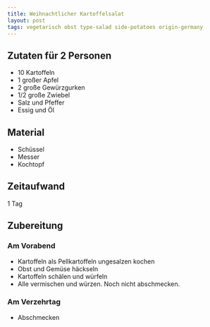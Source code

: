 ```yaml
---
title: Weihnachtlicher Kartoffelsalat
layout: post
tags: vegetarisch obst type-salad side-potatoes origin-germany
---
```

## Zutaten für 2 Personen
 * 10 Kartoffeln
 * 1 großer Apfel
 * 2 große Gewürzgurken
 * 1/2 große Zwiebel
 * Salz und Pfeffer
 * Essig und Öl

## Material
 * Schüssel
 * Messer
 * Kochtopf

## Zeitaufwand
 1 Tag

## Zubereitung
### Am Vorabend
 * Kartoffeln als Pellkartoffeln ungesalzen kochen
 * Obst und Gemüse häckseln
 * Kartoffeln schälen und würfeln
 * Alle vermischen und würzen. Noch nicht abschmecken.

### Am Verzehrtag
 * Abschmecken
